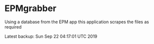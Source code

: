 # EPMgrabber
Using a database from the EPM app this application scrapes the files as required


Latest backup: Sun Sep 22 04:17:01 UTC 2019
